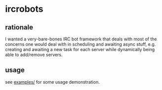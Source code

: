 # ircrobots

## rationale
I wanted a very-bare-bones IRC bot framework that deals with most of the
concerns one would deal with in scheduling and awaiting async stuff, e.g.
creating and awaiting a new task for each server while dynamically being able
to add/remove servers.

## usage
see [examples/](examples/) for some usage demonstration.
